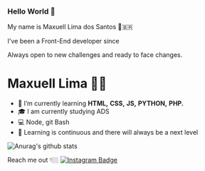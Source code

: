 ### Hello World 👋
My name is Maxuell Lima dos Santos 👨‍🇧🇷

I've been a Front-End developer since

Always open to new challenges and ready to face changes.

<!--
**Maxuell123/Maxuell123** is a ✨ _special_ ✨ repository because its `README.md` (this file) appears on your GitHub profile.

Here are some ideas to get you started:

- 🔭 I’m currently working on ...
- 🌱 I’m currently learning ...
- 👯 I’m looking to collaborate on ...
- 🤔 I’m looking for help with ...
- 💬 Ask me about ...
- 📫 How to reach me: ...
- 😄 Pronouns: ...
- ⚡ Fun fact: ...
-->

# Maxuell Lima 👨‍💻

- 🌱 I’m currently learning **HTML,** **CSS,** **JS,** **PYTHON,** **PHP.**
- 🎓 I am currently studying ADS
- 💻 Node, git Bash
- 🚀 Learning is continuous and there will always be a next level


![Anurag's github stats](https://github-readme-stats.vercel.app/api?username=Maxuell&show_icons=true&theme=radical)

Reach me out 👇🏼
[![Instagram Badge](https://img.shields.io/badge/-Instagram-blue?style=flat-square&logo=Instagram&logoColor=white&link=https://www.instagram.com/max_limas/)](https://www.instagram.com/max_limas/)

